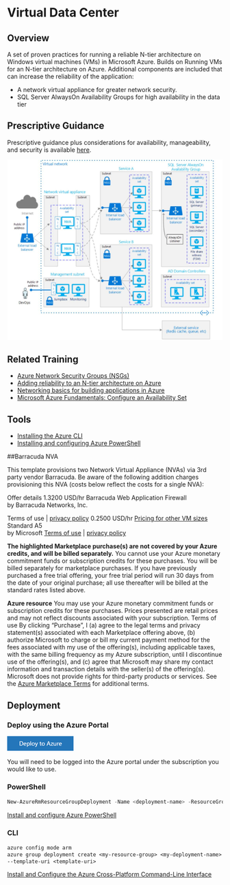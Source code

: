 # Virtual Data Center

## Overview
A set of proven practices for running a reliable N-tier architecture on Windows virtual machines (VMs) in Microsoft Azure. Builds on Running VMs for an N-tier architecture on Azure.   Additional components are included that can increase the reliability of the application:

* A network virtual appliance for greater network security.
* SQL Server AlwaysOn Availability Groups for high availability in the data tier

## Prescriptive Guidance
Prescriptive  guidance plus considerations for availability, manageability, and security is available [here](https://azure.microsoft.com/en-us/documentation/articles/guidance-hybrid-network-vpn/#troubleshooting).

 ![GitHub Logo](../images/virtualDatacenter.png)
 
## Related Training
 * [Azure Network Security Groups (NSGs)](https://azure.microsoft.com/en-us/documentation/articles/virtual-networks-nsg/)
 * [Adding reliability to an N-tier architecture on Azure](https://azure.microsoft.com/en-us/documentation/articles/guidance-compute-n-tier-vm/)
 * [Networking basics for building applications in Azure](https://azure.microsoft.com/en-us/documentation/videos/azurecon-2015-networking-basics-for-building-applications-in-azure/)
 * [Microsoft Azure Fundamentals:  Configure an Availability Set](https://azure.microsoft.com/en-us/documentation/articles/virtual-machines-windows-create-availability-set/)

## Tools
 * [Installing the Azure CLI](https://azure.microsoft.com/en-us/documentation/articles/xplat-cli-install/)
 * [Installing and configuring Azure PowerShell](https://azure.microsoft.com/en-us/documentation/articles/powershell-install-configure/)

##Barracuda NVA

This template provisions two Network Virtual Appliance (NVAs) via 3rd party vendor Barracuda.  Be aware of the following addition charges provisioning this NVA (costs below reflect the costs for a single NVA):

Offer details
1.3200 USD/hr
Barracuda Web Application Firewall  
by Barracuda Networks, Inc.

Terms of use | [privacy policy](https://www.barracuda.com/legal/privacy)
0.2500 USD/hr
[Pricing for other VM sizes](http://azure.microsoft.com/pricing/details/virtual-machines/#Linux)
Standard A5  
by Microsoft
[Terms of use](http://azure.microsoft.com/support/legal/) | [privacy policy](https://www.microsoft.com/privacystatement/en-us/OnlineServices/Default.aspx)

**The highlighted Marketplace purchase(s) are not covered by your Azure credits, and will be billed separately.**
You cannot use your Azure monetary commitment funds or subscription credits for these purchases. You will be billed separately for marketplace purchases.
If you have previously purchased a free trial offering, your free trial period will run 30 days from the date of your original purchase; all use thereafter will be billed at the standard rates listed above.

**Azure resource**
You may use your Azure monetary commitment funds or subscription credits for these purchases. Prices presented are retail prices and may not reflect discounts associated with your subscription.
Terms of use
By clicking “Purchase”, I (a) agree to the legal terms and privacy statement(s) associated with each Marketplace offering above, (b) authorize Microsoft to charge or bill my current payment method for the fees associated with my use of the offering(s), including applicable taxes, with the same billing frequency as my Azure subscription, until I discontinue use of the offering(s), and (c) agree that Microsoft may share my contact information and transaction details with the seller(s) of the offering(s). Microsoft does not provide rights for third-party products or services. See the [Azure Marketplace Terms](http://azure.microsoft.com/support/legal/marketplace-terms/) for additional terms.


## Deployment

### Deploy using the Azure Portal
[![Deploy to Azure](../images/azurebtn.png)](https://portal.azure.com/#create/Microsoft.Template/uri/https://github.com/ValoremConsulting/AzureCLI/blob/master/4-VirtualDatacenter/Templates/azuredeploy.json)

You will need to be logged into the Azure portal under the subscription you would like to use.

### PowerShell
```PowerShell
New-AzureRmResourceGroupDeployment -Name <deployment-name> -ResourceGroupName <resource-group-name> -TemplateUri <template-uri>
```
[Install and configure Azure PowerShell](https://azure.microsoft.com/en-us/documentation/articles/powershell-install-configure/)

### CLI
```
azure config mode arm
azure group deployment create <my-resource-group> <my-deployment-name> --template-uri <template-uri>
```
[Install and Configure the Azure Cross-Platform Command-Line Interface](https://azure.microsoft.com/en-us/documentation/articles/xplat-cli-install/)

